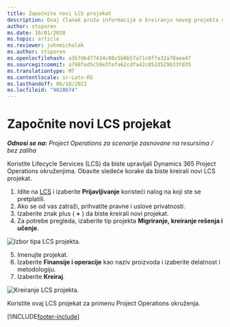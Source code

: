 ```yaml
---
title: Započnite novi LCS projekat
description: Ovaj članak pruža informacije o kreiranju novog projekta u LCS-u za vaše Project Operations okruženje.
author: stsporen
ms.date: 10/01/2020
ms.topic: article
ms.reviewer: johnmichalak
ms.author: stsporen
ms.openlocfilehash: a3b7db477434c08c5b0b57a71c0ffa32a78aea47
ms.sourcegitcommit: a798fed5c59e3fefa62cdfa42c852d529b33fd35
ms.translationtype: MT
ms.contentlocale: sr-Latn-RS
ms.lasthandoff: 06/18/2022
ms.locfileid: "9028674"
---
```

# <a name="start-a-new-lcs-project"></a>Započnite novi LCS projekat

_**Odnosi se na:** Project Operations za scenarije zasnovane na resursima / bez zaliha_

Koristite Lifecycle Services (LCS) da biste upravljali Dynamics 365 Project Operations okruženjima. Obavite sledeće korake da biste kreirali novi LCS projekat.

1. Idite na [LCS](https://lcs.dynamics.com/Logon/Index) i izaberite **Prijavljivanje** koristeći nalog na koji ste se pretplatili.
2. Ako se od vas zatraži, prihvatite pravne i uslove privatnosti.
3. Izaberite znak plus ( **+** ) da biste kreirali novi projekat.
4. Za potrebe pregleda, izaberite tip projekta **Migriranje, kreiranje rešenja i učenje**.

  ![Izbor tipa LCS projekta.](./media/create-lcs-1.png)

5. Imenujte projekat. 
6. Izaberite **Finansije i operacije** kao naziv proizvoda i izaberite delatnost i metodologiju. 
7. Izaberite **Kreiraj**.

![Kreiranje LCS projekta.](./media/create-lcs-2.png)

Koristite ovaj LCS projekat za primenu Project Operations okruženja.



[!INCLUDE[footer-include](../includes/footer-banner.md)]
